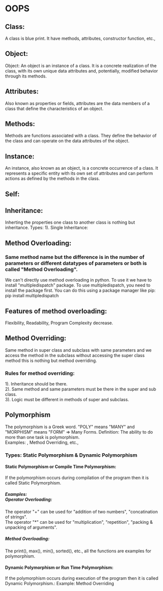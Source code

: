 # OOPS
## Class: 
A class is blue print. It have methods, attributes, constructor function, etc.,
## Object:
Object: An object is an instance of a class. It is a concrete realization of the class, with its own unique data attributes and, potentially, modified behavior through its methods.

## Attributes: 
Also known as properties or fields, attributes are the data members of a class that define the characteristics of an object.

## Methods: 
Methods are functions associated with a class. They define the behavior of the class and can operate on the data attributes of the object.
## Instance:
An instance, also known as an object, is a concrete occurrence of a class. It represents a specific entity with its own set of attributes and can perform actions as defined by the methods in the class.
## Self: 
## Inheritance:
Inherting the properties one class to another class is nothing but inheritance.
Types:
1). Single Inheritance:

## Method Overloading: 
### Same method name but the difference is in the number of parameters or different datatypes of parameters or both is called "Method Overloading". 
We can't directly use method overloading in python. To use it we have to install "multipledispatch" package.
To use multipledispatch, you need to install the package first. You can do this using a package manager like pip:  pip install multipledispatch<br>
## Features of method overloading: 
Flexibility, Readability, Program Complexity decrease.

## Method Overriding:
Same method in super class and subclass with same parameters and 
we access the method in the subclass without accessing the super class
method this is nothing but method overriding.

### Rules for method overriding: 
1). Inheritance should be there.<br>
2). Same method and same parameters must be there in the super and sub class.<br>
3). Logic must be different in methods of super and subclass.<br>

## Polymorphism
The polymorphism is a Greek word. "POLY" means "MANY" and "MORPHISM" means "FORM" => Many Forms.
Definition: 
The ability to do more than one task is polymorphism.<br>
Examples: , Method Overriding, etc.,
### Types: Static Polymorphism & Dynamic Polymorphism
<h4>Static Polymorphism or Compile Time Polymorphism:</h4> If the polymorphism occurs during compilation of the program then it is called Static Polymorphism.<br>


<h5>Examples:<br> Operator Overloading:</h5> 
The operator "+" can be used for "addition of two numbers", "concatination of strings".<br>
The operator "*" can be used for "multiplication", "repetition", "packing & unpacking of arguments".
<h5> Method Overloading:</h5>
The print(), max(), min(), sorted(), etc., all the functions are examples for polymorphism.<br>
<h4>Dynamic Polymorphism or Run Time Polymorphism:</h4> If the polymorphism occurs during execution of the program then it is called Dynamic Polymorphism.:
Example: Method Overriding














